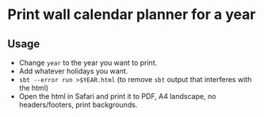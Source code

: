 # Print wall calendar planner for a year

## Usage

- Change `year` to the year you want to print.
- Add whatever holidays you want.
- `sbt --error run >$YEAR.html` (to remove `sbt` output that interferes with the html)
- Open the html in Safari and print it to PDF, A4 landscape, no headers/footers, print backgrounds.
